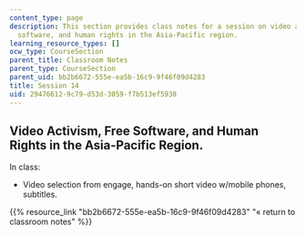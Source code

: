 ```yaml
---
content_type: page
description: This section provides class notes for a session on video activism, free
  software, and human rights in the Asia-Pacific region.
learning_resource_types: []
ocw_type: CourseSection
parent_title: Classroom Notes
parent_type: CourseSection
parent_uid: bb2b6672-555e-ea5b-16c9-9f46f09d4283
title: Session 14
uid: 29476612-9c79-d53d-3059-f7b513ef5938
---
```


Video Activism, Free Software, and Human Rights in the Asia-Pacific Region.
---------------------------------------------------------------------------

In class:

*   Video selection from engage, hands-on short video w/mobile phones, subtitles.

{{% resource_link "bb2b6672-555e-ea5b-16c9-9f46f09d4283" "« return to classroom notes" %}}